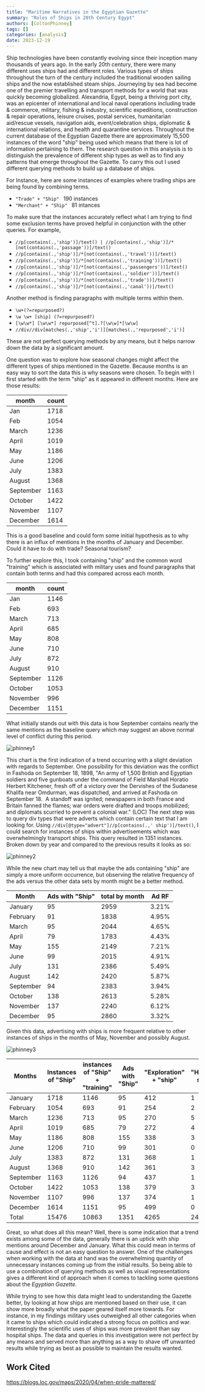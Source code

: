 ```yaml
---
title: "Maritime Narratives in the Egyptian Gazette"
summary: "Roles of Ships in 20th Century Egypt"
authors: [ColtonPhinney]
tags: []
categories: [analysis]
date: 2023-12-19
---
```

Ship technologies have been constantly evolving since their inception many thousands of years ago. In the early 20th century, there were many different uses ships had and different roles. Various types of ships throughout the turn of the century included the traditional wooden sailing ships and the now established steam ships. Journeying by sea had become one of the premier travelling and transport methods for a world that was quickly becoming globalized. Alexandria, Egypt, being a thriving port city, was an epicenter of international and local naval operations including trade & commerce, military, fishing & industry, scientific expeditions, construction & repair operations, leisure cruises, postal services, humanitarian aid/rescue vessels, navigation aids, event/celebration ships, diplomatic & international relations, and health and quarantine services. Throughout the current database of the Egyptian Gazette there are approximately 15,500 instances of the word "ship" being used which means that there is lot of information pertaining to them. The research question in this analysis is to distinguish the prevalence of different ship types as well as to find any patterns that emerge throughout the Gazette. To carry this out I used different querying methods to build up a database of ships. 

For Instance, here are some instances of examples where trading ships are being found by combining terms. 

- `"Trade" + "Ship" `         190 instances
- `"Merchant" + "Ship" `         81 intances

To make sure that the instances accurately reflect what I am trying to find some exclusion terms have proved helpful in conjunction with the other queries.
For example,

- `//p[contains(.,'ship')]/text() | //p[contains(.,'ship')]/*[not(contains(.,'passage'))]/text()`
- `//p[contains(.,'ship')]/*[not(contains(.,'travel'))]/text()`
- `//p[contains(.,'ship')]/*[not(contains(.,'training'))]/text()`
- `//p[contains(.,'ship')]/*[not(contains(.,'passengers'))]/text()`
- `//p[contains(.,'ship')]/*[not(contains(.,'soldier'))]/text()`
- `//p[contains(.,'ship')]/*[not(contains(.,'trade'))]/text()`
- `//p[contains(.,'ship')]/*[not(contains(.,'canal'))]/text()`

Another method is finding paragraphs with multiple terms within them.

- `\w+(?=repurposed?)`
- `\w \w+ [ship] (?=repurposed?)`
- `[\w\w*] [\w\w*] repurposed[^t].?[\w\w]*[\w\w]`
- `//div//div[matches(.,'ship','i')][matches(.,'repurposed','i')]`

These are not perfect querying methods by any means, but it helps narrow down the data by a significant amount. 

One question was to explore how seasonal changes might affect the different types of ships mentioned in the Gazette. Because months is an easy way to sort the data this is why seasons were chosen. To begin with I first started with the term "ship" as it appeared in different months. Here are those results:

|**month**|**count**|
|---|---|
|Jan | 1718|
|Feb | 1054|
|March | 1236|
|April | 1019|
|May | 1186|
|June | 1206|
|July | 1383|
|August | 1368|
|September | 1163|
|October | 1422|
|November | 1107|
|December |1614|

This is a good baseline and could form some initial hypothesis as to why there is an influx of mentions in the months of January and December. Could it have to do with trade? Seasonal tourism?

To further explore this, I took containing "ship" and the common word "training" which is associated with military uses and found paragraphs that contain both terms and had this compared across each month. 

|**month**|**count**|
|---|---|
|Jan | 1146|
|Feb | 693|
|March | 713|
|April | 685|
|May | 808|
|June | 710|
|July | 872|
|August | 910|
|September | 1126|
|October | 1053|
|November | 996|
|December |1151|

What initially stands out with this data is how September contains nearly the same mentions as the baseline query which may suggest an above normal level of conflict during this period.

![phinney1](phinney1.png)

This chart is the first indication of a trend occurring with a slight deviation with regards to September. One possibility for this deviation was the conflict in Fashoda on September 18, 1898, "An army of 1,500 British and Egyptian soldiers and five gunboats under the command of Field Marshall Horatio Herbert Kitchener, fresh off of a victory over the Dervishes of the Sudanese Khalifa near Omdurman, was dispatched, and arrived at Fashoda on September 18.  A standoff was ignited; newspapers in both France and Britain fanned the flames; war orders were drafted and troops mobilized; and diplomats scurried to prevent a colonial war." (LOC)
The next step was to query div types that were adverts which contain certain text that I am looking for. Using `//div[@type="advert"]//p[contains(.,' ship')]/text()`, I could search for instances of ships within advertisements which was overwhelmingly transport ships. This query resulted in 1351 instances. Broken down by year and compared to the previous results it looks as so:

![phinney2](phinney2.png)

While the new chart may tell us that maybe the ads containing "ship" are simply a more uniform occurrence, but observing the relative frequency of the ads versus the other data sets by month might be a better method. 


| Month     | Ads with "Ship" | total by month | Ad RF |
| --------- | --------------- | -------------- | ----- |
| January   | 95              | 2959           | 3.21% |
| February  | 91              | 1838           | 4.95% |
| March     | 95              | 2044           | 4.65% |
| April     | 79              | 1783           | 4.43% |
| May       | 155             | 2149           | 7.21% |
| June      | 99              | 2015           | 4.91% |
| July      | 131             | 2386           | 5.49% |
| August    | 142             | 2420           | 5.87% |
| September | 94              | 2383           | 3.94% |
| October   | 138             | 2613           | 5.28% |
| November  | 137             | 2240           | 6.12% |
| December  | 95              | 2860           | 3.32% |


Given this data, advertising with ships is more frequent relative to other instances of ships in the months of May, November and possibly August. 

![phinney3](phinney3.png)

| **Months** | **Instances of "Ship"** | **instances of "Ship" + "training"** | **Ads with "Ship"** | **"Exploration" + "ship"** | **"Hospital ship"** |
| ---------- | ----------------------- | ------------------------------------ | ------------------- | -------------------------- | ------------------- |
| January    | 1718                    | 1146                                 | 95                  | 412                        | 1                   |
| February   | 1054                    | 693                                  | 91                  | 254                        | 2                   |
| March      | 1236                    | 713                                  | 95                  | 270                        | 5                   |
| April      | 1019                    | 685                                  | 79                  | 272                        | 4                   |
| May        | 1186                    | 808                                  | 155                 | 338                        | 3                   |
| June       | 1206                    | 710                                  | 99                  | 301                        | 0                   |
| July       | 1383                    | 872                                  | 131                 | 368                        | 1                   |
| August     | 1368                    | 910                                  | 142                 | 361                        | 3                   |
| September  | 1163                    | 1126                                 | 94                  | 437                        | 1                   |
| October    | 1422                    | 1053                                 | 138                 | 379                        | 3                   |
| November   | 1107                    | 996                                  | 137                 | 374                        | 1                   |
| December   | 1614                    | 1151                                 | 95                  | 499                        | 0                   |
| Total      | 15476                   | 10863                                | 1351                | 4265                       | 24                  |


Great, so what does all this mean? Well, there is some indication that a trend exists among some of the data, generally there is an uptick with ship mentions around December and January. What this could mean in terms of cause and effect is not an easy question to answer. One of the challenges when working with the data at hand was the overwhelming quantity of unnecessary instances coming up from the initial results. So being able to use a combination of querying methods as well as visual representations gives a different kind of approach when it comes to tackling some questions about the *Egyptian Gazette*. 

While trying to see how this data might lead to understanding the Gazette better, by looking at how ships are mentioned based on their use, it can show more broadly what the paper geared itself more towards. For instance, in my findings military uses outweighed all other categories when it came to ships which could indicated a strong focus on politics and war. Interestingly the scientific uses of ships was more prevalent than say hospital ships. The data and queries in this investigation were not perfect by any means and served more than anything as a way to shave off unwanted results while trying as best as possible to maintain the results wanted. 

## Work Cited
https://blogs.loc.gov/maps/2020/04/when-pride-mattered/